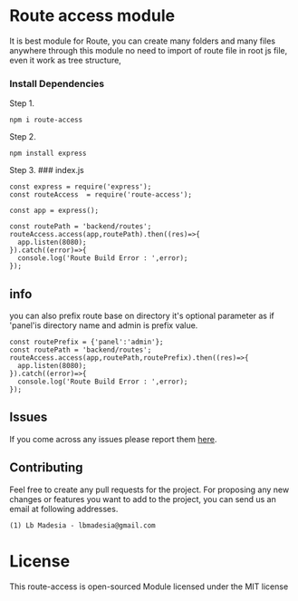 # Route access module

It is best module for Route, you can create many folders and many files anywhere through this module no need to import of route file in root js file, even it work as tree structure,



### Install Dependencies

Step 1.
```
npm i route-access
```
Step 2.
```
npm install express
```

Step 3. ### index.js

```
const express = require('express');
const routeAccess  = require('route-access');

const app = express();

const routePath = 'backend/routes';
routeAccess.access(app,routePath).then((res)=>{
  app.listen(8080);
}).catch((error)=>{
  console.log('Route Build Error : ',error);
});
```


## info
you can also prefix route base on directory it's optional parameter  as if 'panel'is directory name and admin is prefix value.

```
const routePrefix = {'panel':'admin'};
const routePath = 'backend/routes';
routeAccess.access(app,routePath,routePrefix).then((res)=>{
  app.listen(8080);
}).catch((error)=>{
  console.log('Route Build Error : ',error);
});
```

## Issues

If you come across any issues please report them [here](https://github.com/lbmadesia/route-access/issues).

## Contributing
Feel free to create any pull requests for the project. For proposing any new changes or features you want to add to the project, you can send us an email at following addresses.

    (1) Lb Madesia - lbmadesia@gmail.com

# License
This route-access is open-sourced Module licensed under the MIT license

